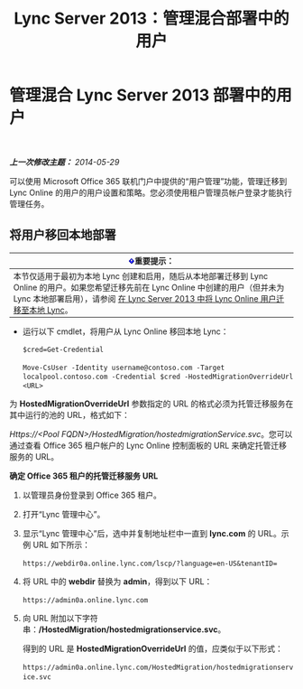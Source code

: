 ﻿---
title: Lync Server 2013：管理混合部署中的用户
TOCTitle: 管理混合部署中的用户
ms:assetid: 6924ed7b-30a9-4be7-b952-90655625f2c8
ms:mtpsurl: https://technet.microsoft.com/zh-cn/library/JJ204967(v=OCS.15)
ms:contentKeyID: 49313140
ms.date: 06/02/2017
mtps_version: v=OCS.15
ms.translationtype: HT
---

# 管理混合 Lync Server 2013 部署中的用户

 

_**上一次修改主题：** 2014-05-29_

可以使用 Microsoft Office 365 联机门户中提供的“用户管理”功能，管理迁移到 Lync Online 的用户的用户设置和策略。您必须使用租户管理员帐户登录才能执行管理任务。

## 将用户移回本地部署

<table>
<thead>
<tr class="header">
<th><img src="images/Gg398794.important(OCS.15).gif" title="important" alt="important" />重要提示：</th>
</tr>
</thead>
<tbody>
<tr class="odd">
<td>本节仅适用于最初为本地 Lync 创建和启用，随后从本地部署迁移到 Lync Online 的用户。如果您希望迁移先前在 Lync Online 中创建的用户（但并未为 Lync 本地部署启用），请参阅 <a href="lync-server-2013-moving-users-from-lync-online-to-lync-on-premises.md">在 Lync Server 2013 中将 Lync Online 用户迁移至本地 Lync</a>。</td>
</tr>
</tbody>
</table>


  - 运行以下 cmdlet，将用户从 Lync Online 移回本地 Lync：
    
        $cred=Get-Credential
    
        Move-CsUser -Identity username@contoso.com -Target localpool.contoso.com -Credential $cred -HostedMigrationOverrideUrl <URL>

为 **HostedMigrationOverrideUrl** 参数指定的 URL 的格式必须为托管迁移服务在其中运行的池的 URL，格式如下：

*Https://\<Pool FQDN\>/HostedMigration/hostedmigrationService.svc*。您可以通过查看 Office 365 租户帐户的 Lync Online 控制面板的 URL 来确定托管迁移服务的 URL。

**确定 Office 365 租户的托管迁移服务 URL**

1.  以管理员身份登录到 Office 365 租户。

2.  打开“Lync 管理中心”。

3.  显示“Lync 管理中心”后，选中并复制地址栏中一直到 **lync.com** 的 URL。示例 URL 如下所示：
    
    `https://webdir0a.online.lync.com/lscp/?language=en-US&tenantID=`

4.  将 URL 中的 **webdir** 替换为 **admin**，得到以下 URL：
    
    `https://admin0a.online.lync.com`

5.  向 URL 附加以下字符串：**/HostedMigration/hostedmigrationservice.svc**。
    
    得到的 URL 是 **HostedMigrationOverrideUrl** 的值，应类似于以下形式：
    
    `https://admin0a.online.lync.com/HostedMigration/hostedmigrationservice.svc`

